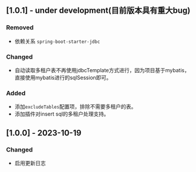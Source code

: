 ## [1.0.1] - under development(目前版本具有重大bug)
### Removed
- 依赖关系 `spring-boot-starter-jdbc`
### Changed
- 自动读取多租户表不再使用jdbcTemplate方式进行，因为项目基于mybatis，直接使用mybatis进行的sqlSession即可。
### Added
- 添加`excludeTables`配置项，排除不需要多租户的表。
- 添加插件对insert sql的多租户处理支持。

## [1.0.0] - 2023-10-19
### Changed
- 启用更新日志